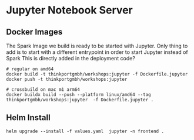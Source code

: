 # Jupyter Notebook Server

## Docker Images

The Spark Image we build is ready to be started with Jupyter.
Only thing to add is to start with a different entrypoint in order to start Jupyter instead of Spark
This is directly added in the deployment code?

```
# regular on amd64
docker build -t thinkportgmbh/workshops:jupyter -f Dockerfile.jupyter
docker push -t thinkportgmbh/workshops:jupyter

# crossbuild on mac m1 arm64
docker buildx build --push --platform linux/amd64 --tag thinkportgmbh/workshops:jupyter  -f Dockerfile.jupyter .
```

## Helm Install

```
helm upgrade --install -f values.yaml  jupyter -n frontend .
```

